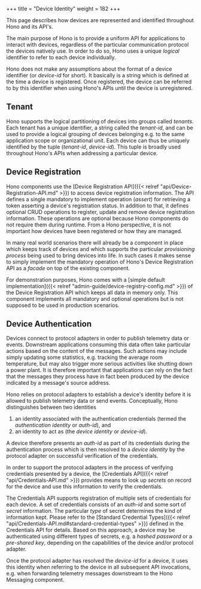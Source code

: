 +++
title = "Device Identity"
weight = 182
+++

This page describes how devices are represented and identified throughout Hono and its API's.
<!--more-->

The main purpose of Hono is to provide a uniform API for applications to interact with devices, regardless of the particular communication protocol the devices natively use. In order to do so, Hono uses a unique *logical* identifier to refer to each device individually.

Hono does not make any assumptions about the format of a device identifier (or *device-id* for short). It basically is a string which is defined at the time a device is registered. Once registered, the device can be referred to by this identifier when using Hono's APIs until the device is unregistered. 

## Tenant

Hono supports the logical partitioning of devices into groups called *tenants*. Each tenant has a unique identifier, a string called the *tenant-id*, and can be used to provide a logical grouping of devices belonging e.g. to the same application scope or organizational unit. Each device can thus be uniquely identified by the tuple (*tenant-id*, *device-id*). This tuple is broadly used throughout Hono's APIs when addressing a particular device.

## Device Registration

Hono components use the [Device Registration API]({{< relref "api/Device-Registration-API.md" >}}) to access device registration information. The API defines a single mandatory to implement operation (*assert*) for retrieving a token asserting a device's registration status. In addition to that, it defines optional CRUD operations to register, update and remove device registration information. These operations are optional because Hono components do not require them during runtime. From a Hono perspective, it is not important how devices have been registered or how they are managed.

In many real world scenarios there will already be a component in place which keeps track of devices and which supports the particular *provisioning process* being used to bring devices into life. In such cases it makes sense to simply implement the mandatory operation of Hono's Device Registration API as a *facade* on top of the existing component.

For demonstration purposes, Hono comes with a [simple default implementation]({{< relref "admin-guide/device-registry-config.md" >}}) of the Device Registration API which keeps all data in memory only. This component implements all mandatory and optional operations but is not supposed to be used in production scenarios.

## Device Authentication

Devices connect to protocol adapters in order to publish telemetry data or events. Downstream applications consuming this data often take particular actions based on the content of the messages. Such actions may include simply updating some statistics, e.g. tracking the average room temperature, but may also trigger more serious activities like shutting down a power plant. It is therefore important that applications can rely on the fact that the messages they process have in fact been produced by the device indicated by a message's source address.

Hono relies on protocol adapters to establish a device's identity before it is allowed to publish telemetry data or send events. Conceptually, Hono distinguishes between two identities

1. an identity associated with the authentication credentials (termed the *authentication identity* or *auth-id*), and
1. an identity to act as (the *device identity* or *device-id*).

A device therefore presents an *auth-id* as part of its credentials during the authentication process which is then resolved to a *device identity* by the protocol adapter on successful verification of the credentials.

In order to support the protocol adapters in the process of verifying credentials presented by a device, the [Credentials API]({{< relref "api/Credentials-API.md" >}}) provides means to look up *secrets* on record for the device and use this information to verify the credentials.

The Credentials API supports registration of multiple sets of credentials for each device. A set of credentials consists of an *auth-id* and some sort of *secret* information. The particular *type* of secret determines the kind of information kept. Please refer to the [Standard Credential Types]({{< relref "api/Credentials-API.md#standard-credential-types" >}}) defined in the Credentials API for details. Based on this approach, a device may be authenticated using different types of secrets, e.g. a *hashed password* or a *pre-shared key*, depending on the capabilities of the device and/or protocol adapter.

Once the protocol adapter has resolved the *device-id* for a device, it uses this identity when referring to the device in all subsequent API invocations, e.g. when forwarding telemetry messages downstream to the Hono Messaging component.